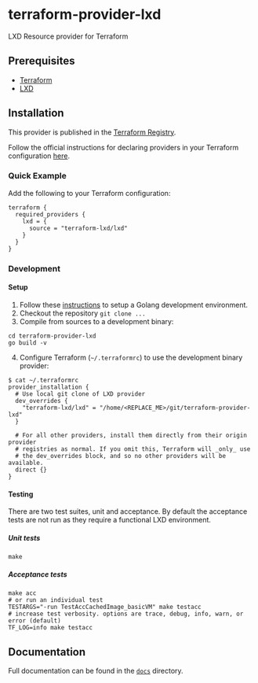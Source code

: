 # terraform-provider-lxd

LXD Resource provider for Terraform

## Prerequisites

- [Terraform](http://terraform.io)
- [LXD](https://ubuntu.com/lxd)

## Installation

This provider is published in the [Terraform Registry](https://registry.terraform.io/providers/terraform-lxd/lxd/).

Follow the official instructions for declaring providers in your Terraform configuration
[here](https://www.terraform.io/docs/configuration/provider-requirements.html).

### Quick Example

Add the following to your Terraform configuration:

```hcl
terraform {
  required_providers {
    lxd = {
      source = "terraform-lxd/lxd"
    }
  }
}
```

### Development

#### Setup

1. Follow these [instructions](https://golang.org/doc/install) to setup a Golang development environment.
2. Checkout the repository `git clone ...`
3. Compile from sources to a development binary:

```shell
cd terraform-provider-lxd
go build -v
```

4. Configure Terraform (`~/.terraformrc`) to use the development binary provider:

```shell
$ cat ~/.terraformrc
provider_installation {
  # Use local git clone of LXD provider
  dev_overrides {
    "terraform-lxd/lxd" = "/home/<REPLACE_ME>/git/terraform-provider-lxd"
  }

  # For all other providers, install them directly from their origin provider
  # registries as normal. If you omit this, Terraform will _only_ use
  # the dev_overrides block, and so no other providers will be available.
  direct {}
}
```

#### Testing

There are two test suites, unit and acceptance. By default the acceptance tests are not run as they require a functional
LXD environment.

##### Unit tests

```shell
make
```

##### Acceptance tests

```shell
make acc
# or run an individual test
TESTARGS="-run TestAccCachedImage_basicVM" make testacc
# increase test verbosity. options are trace, debug, info, warn, or error (default)
TF_LOG=info make testacc
```

## Documentation

Full documentation can be found in the [`docs`](docs) directory.
